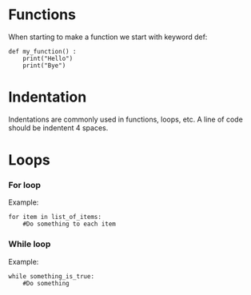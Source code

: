 # Functions

When starting to make a function we start with keyword def:

    def my_function() :
        print("Hello")
        print("Bye")
# Indentation

Indentations are commonly used in functions, loops, etc. A line of code should be indentent 4 spaces.

# Loops
### For loop

Example:

    for item in list_of_items:
        #Do something to each item

### While loop

Example:

    while something_is_true:
        #Do something